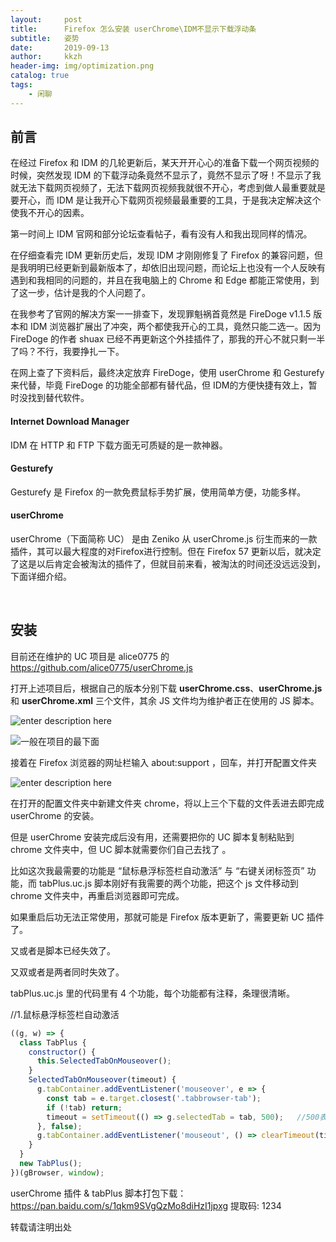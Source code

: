 ```yaml
---
layout:     post
title:      Firefox 怎么安装 userChrome\IDM不显示下载浮动条
subtitle:   姿势
date:       2019-09-13
author:     kkzh
header-img: img/optimization.png
catalog: true
tags:
    - 闲聊
---
```



## 前言

在经过 Firefox 和 IDM 的几轮更新后，某天开开心心的准备下载一个网页视频的时候，突然发现 IDM 的下载浮动条竟然不显示了，竟然不显示了呀！不显示了我就无法下载网页视频了，无法下载网页视频我就很不开心，考虑到做人最重要就是要开心，而 IDM 是让我开心下载网页视频最最重要的工具，于是我决定解决这个使我不开心的因素。

第一时间上 IDM 官网和部分论坛查看帖子，看有没有人和我出现同样的情况。

在仔细查看完 IDM 更新历史后，发现 IDM 才刚刚修复了 Firefox 的兼容问题，但是我明明已经更新到最新版本了，却依旧出现问题，而论坛上也没有一个人反映有遇到和我相同的问题的，并且在我电脑上的 Chrome 和 Edge 都能正常使用，到了这一步，估计是我的个人问题了。

在我参考了官网的解决方案一一排查下，发现罪魁祸首竟然是 FireDoge v1.1.5 版本和 IDM 浏览器扩展出了冲突，两个都使我开心的工具，竟然只能二选一。因为 FireDoge 的作者 shuax 已经不再更新这个外挂插件了，那我的开心不就只剩一半了吗？不行，我要挣扎一下。

在网上查了下资料后，最终决定放弃 FireDoge，使用 userChrome 和 Gesturefy 来代替，毕竟  FireDoge 的功能全部都有替代品，但 IDM的方便快捷有效上，暂时没找到替代软件。

#### Internet Download Manager

 IDM 在 HTTP 和 FTP 下载方面无可质疑的是一款神器。

#### Gesturefy

Gesturefy 是 Firefox 的一款免费鼠标手势扩展，使用简单方便，功能多样。

#### userChrome

userChrome（下面简称 UC） 是由 Zeniko 从 userChrome.js 衍生而来的一款插件，其可以最大程度的对Firefox进行控制。但在 Firefox 57 更新以后，就决定了这是以后肯定会被淘汰的插件了，但就目前来看，被淘汰的时间还没远远没到，下面详细介绍。

<br>

## 安装

目前还在维护的 UC 项目是 alice0775 的
https://github.com/alice0775/userChrome.js

打开上述项目后，根据自己的版本分别下载 **userChrome.css**、**userChrome.js** 和 **userChrome.xml** 三个文件，其余 JS 文件均为维护者正在使用的 JS 脚本。

![enter description here](https://pic.superbed.cn/item/5d7b3843451253d178ab6f55.jpg)

![一般在项目的最下面](https://pic.superbed.cn/item/5d788f03451253d1785b1620.jpg)

接着在 Firefox 浏览器的网址栏输入 about:support ，回车，并打开配置文件夹

![enter description here](https://pic.superbed.cn/item/5d789016451253d1785b3511.jpg)

在打开的配置文件夹中新建文件夹 chrome，将以上三个下载的文件丢进去即完成 userChrome 的安装。

但是 userChrome 安装完成后没有用，还需要把你的 UC 脚本复制粘贴到 chrome 文件夹中，但 UC 脚本就需要你们自己去找了 。

比如这次我最需要的功能是 “鼠标悬浮标签栏自动激活” 与 “右键关闭标签页” 功能，而 tabPlus.uc.js 脚本刚好有我需要的两个功能，把这个 js 文件移动到 chrome 文件夹中，再重启浏览器即可完成。

如果重启后功无法正常使用，那就可能是 Firefox 版本更新了，需要更新 UC 插件了。

又或者是脚本已经失效了。

又双或者是两者同时失效了。

 tabPlus.uc.js 里的代码里有 4 个功能，每个功能都有注释，条理很清晰。

//1.鼠标悬浮标签栏自动激活



``` javascript
((g, w) => {
  class TabPlus {
    constructor() {
      this.SelectedTabOnMouseover();
    }
    SelectedTabOnMouseover(timeout) {
      g.tabContainer.addEventListener('mouseover', e => {
        const tab = e.target.closest('.tabbrowser-tab');
        if (!tab) return;
        timeout = setTimeout(() => g.selectedTab = tab, 500);	//500表示鼠标悬浮标签多长时间后激活，以毫秒为单位
      }, false);
      g.tabContainer.addEventListener('mouseout', () => clearTimeout(timeout), false);
    }
  }
  new TabPlus();
})(gBrowser, window);
```


userChrome 插件 & tabPlus 脚本打包下载： https://pan.baidu.com/s/1qkm9SVgQzMo8diHzI1jpxg 提取码: 1234 


转载请注明出处